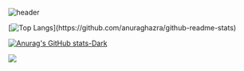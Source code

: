 ![header](https://capsule-render.vercel.app/api?type=venom&color=6F65EE&height=120&section=header&text=seonjo%20github&fontSize=50&rotate=10)

[![Top Langs](https://github-readme-stats.vercel.app/api/top-langs/?username=seonjo1&layout=compact&custom_title=Most%20Used%20Languages&nbsp&bg_color=10,000000,000000&title_color=6E8AEE&text_color=fff;Language&nbsp;)](https://github.com/anuraghazra/github-readme-stats)

[![Anurag's GitHub stats-Dark](https://github-readme-stats.vercel.app/api?username=seonjo1&show_icons=true&theme=tokyonight#gh-dark-mode-only)](https://github.com/anuraghazra/github-readme-stats)

<img src="https://github-profile-trophy.vercel.app/?username=seonjo1&margin-w=15&row=2&column=4&no-frame=true&theme=algolia">
